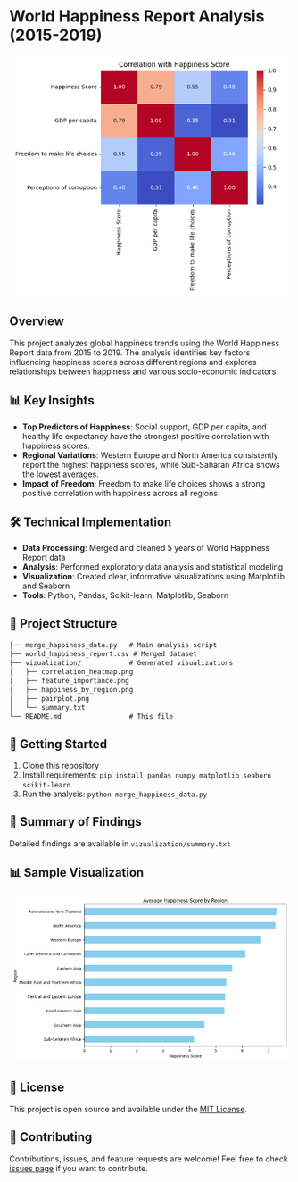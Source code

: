 # World Happiness Report Analysis (2015-2019)

![Happiness Heatmap](vizualization/correlation_heatmap.png)

## Overview
This project analyzes global happiness trends using the World Happiness Report data from 2015 to 2019. The analysis identifies key factors influencing happiness scores across different regions and explores relationships between happiness and various socio-economic indicators.

## 📊 Key Insights
- **Top Predictors of Happiness**: Social support, GDP per capita, and healthy life expectancy have the strongest positive correlation with happiness scores.
- **Regional Variations**: Western Europe and North America consistently report the highest happiness scores, while Sub-Saharan Africa shows the lowest averages.
- **Impact of Freedom**: Freedom to make life choices shows a strong positive correlation with happiness across all regions.

## 🛠️ Technical Implementation
- **Data Processing**: Merged and cleaned 5 years of World Happiness Report data
- **Analysis**: Performed exploratory data analysis and statistical modeling
- **Visualization**: Created clear, informative visualizations using Matplotlib and Seaborn
- **Tools**: Python, Pandas, Scikit-learn, Matplotlib, Seaborn

## 📂 Project Structure
```
├── merge_happiness_data.py   # Main analysis script
├── world_happiness_report.csv # Merged dataset
├── vizualization/            # Generated visualizations
│   ├── correlation_heatmap.png
│   ├── feature_importance.png
│   ├── happiness_by_region.png
│   ├── pairplot.png
│   └── summary.txt
└── README.md                 # This file
```

## 🚀 Getting Started
1. Clone this repository
2. Install requirements: `pip install pandas numpy matplotlib seaborn scikit-learn`
3. Run the analysis: `python merge_happiness_data.py`

## 📝 Summary of Findings
Detailed findings are available in `vizualization/summary.txt`

## 📊 Sample Visualization
![Happiness by Region](vizualization/happiness_by_region.png)

## 📄 License
This project is open source and available under the [MIT License](LICENSE).

## 🤝 Contributing
Contributions, issues, and feature requests are welcome! Feel free to check [issues page]() if you want to contribute.
